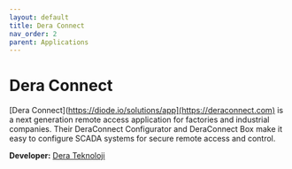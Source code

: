 ```yaml
---
layout: default
title: Dera Connect
nav_order: 2
parent: Applications
---
```


# Dera Connect

[Dera Connect](https://diode.io/solutions/app](https://deraconnect.com) is a next generation remote access application for factories and industrial companies.  Their DeraConnect Configurator and DeraConnect Box make it easy to configure SCADA systems for secure remote access and control.

**Developer:** [Dera Teknoloji](https://www.derateknoloji.com)
